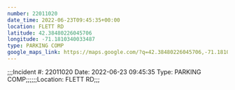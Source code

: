 ```yaml
---
number: 22011020
date_time: 2022-06-23T09:45:35+00:00
location: FLETT RD
latitude: 42.38480226045706
longitude: -71.1810340033487
type: PARKING COMP
google_maps_link: https://maps.google.com/?q=42.38480226045706,-71.1810340033487
---
```


;;;Incident #: 22011020  Date: 2022-06-23 09:45:35   Type: PARKING COMP;;;;;;Location: FLETT RD;;;
